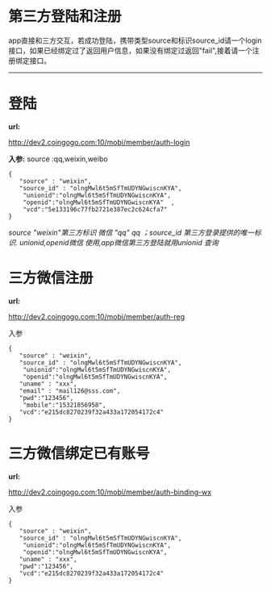 # 第三方登陆和注册 #
app直接和三方交互，若成功登陆，携带类型source和标识source_id请一个login接口，如果已经绑定过了返回用户信息，如果没有绑定过返回"fail",接着请一个注册绑定接口。

----------

# 登陆 #

**url:**

  http://dev2.coingogo.com:10/mobi/member/auth-login

**入参:**
source :qq,weixin,weibo
    
	{
	   "source" : "weixin",
	   "source_id" : "olngMwl6t5mSfTmUDYNGwiscnKYA",
		"unionid":"olngMwl6t5mSfTmUDYNGwiscnKYA",
		"openid":"olngMwl6t5mSfTmUDYNGwiscnKYA"	 ,
		"vcd":"5e133196c77fb2721e387ec2c624cfa7"
	}
    
*source "weixin"第三方标识 微信 "qq" qq ；source_id 第三方登录提供的唯一标识.*
*unionid,openid微信 使用,app微信第三方登陆就用unionid 查询*

# 三方微信注册 #

**url:**

http://dev2.coingogo.com:10/mobi/member/auth-reg

入参

    {
	   "source" : "weixin",
	   "source_id" : "olngMwl6t5mSfTmUDYNGwiscnKYA",
		"unionid":"olngMwl6t5mSfTmUDYNGwiscnKYA",
		"openid":"olngMwl6t5mSfTmUDYNGwiscnKYA",
       "uname" : "xxx",
       "email" : "mail126@sss.com",
       "pwd":"123456",		
		"mobile":"15321856958",		     
       "vcd":"e215dc8270239f32a433a172054172c4"
    }
    


# 三方微信绑定已有账号 #
**url:**

http://dev2.coingogo.com:10/mobi/member/auth-binding-wx

入参

    {
	   "source" : "weixin",
	   "source_id" : "olngMwl6t5mSfTmUDYNGwiscnKYA",
		"unionid":"olngMwl6t5mSfTmUDYNGwiscnKYA",
		"openid":"olngMwl6t5mSfTmUDYNGwiscnKYA",
       "uname" : "xxx",      
       "pwd":"123456",	     
       "vcd":"e215dc8270239f32a433a172054172c4"
    }